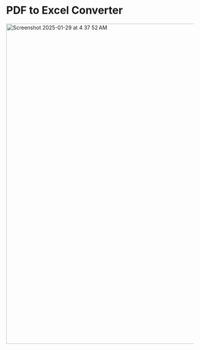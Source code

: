 # PDF to Excel Converter
 
<img width="862" alt="Screenshot 2025-01-29 at 4 37 52 AM" src="https://github.com/user-attachments/assets/21e12a2f-2e3e-49f3-ac3d-b61f516fb3e9" />
